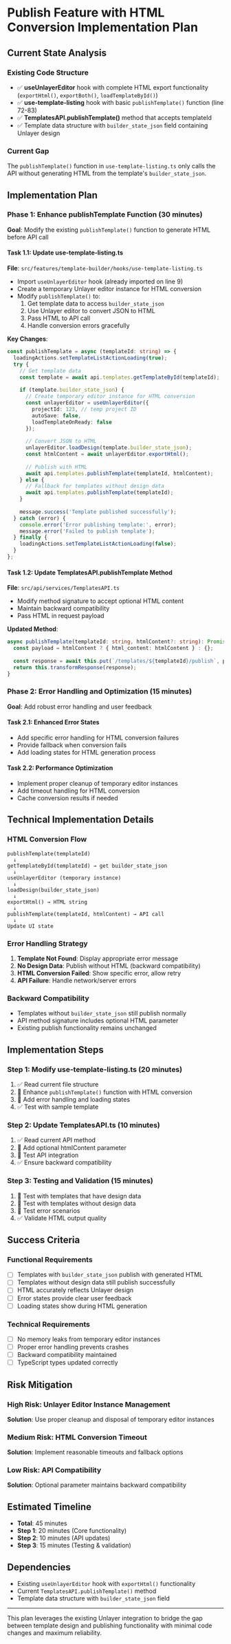 # Publish Feature with HTML Conversion Implementation Plan

## Current State Analysis

### Existing Code Structure
- ✅ **useUnlayerEditor** hook with complete HTML export functionality (`exportHtml()`, `exportBoth()`, `loadTemplateById()`)
- ✅ **use-template-listing** hook with basic `publishTemplate()` function (line 72-83)
- ✅ **TemplatesAPI.publishTemplate()** method that accepts templateId
- ✅ Template data structure with `builder_state_json` field containing Unlayer design

### Current Gap
The `publishTemplate()` function in `use-template-listing.ts` only calls the API without generating HTML from the template's `builder_state_json`.

## Implementation Plan

### Phase 1: Enhance publishTemplate Function (30 minutes)
**Goal**: Modify the existing `publishTemplate()` function to generate HTML before API call

#### Task 1.1: Update use-template-listing.ts
**File**: `src/features/template-builder/hooks/use-template-listing.ts`
- Import `useUnlayerEditor` hook (already imported on line 9)
- Create a temporary Unlayer editor instance for HTML conversion
- Modify `publishTemplate()` to:
  1. Get template data to access `builder_state_json`
  2. Use Unlayer editor to convert JSON to HTML
  3. Pass HTML to API call
  4. Handle conversion errors gracefully

**Key Changes**:
```typescript
const publishTemplate = async (templateId: string) => {
  loadingActions.setTemplateListActionLoading(true);
  try {
    // Get template data
    const template = await api.templates.getTemplateById(templateId);
    
    if (template.builder_state_json) {
      // Create temporary editor instance for HTML conversion
      const unlayerEditor = useUnlayerEditor({
        projectId: 123, // temp project ID
        autoSave: false,
        loadTemplateOnReady: false
      });
      
      // Convert JSON to HTML
      unlayerEditor.loadDesign(template.builder_state_json);
      const htmlContent = await unlayerEditor.exportHtml();
      
      // Publish with HTML
      await api.templates.publishTemplate(templateId, htmlContent);
    } else {
      // Fallback for templates without design data
      await api.templates.publishTemplate(templateId);
    }
    
    message.success('Template published successfully');
  } catch (error) {
    console.error('Error publishing template:', error);
    message.error('Failed to publish template');
  } finally {
    loadingActions.setTemplateListActionLoading(false);
  }
};
```

#### Task 1.2: Update TemplatesAPI.publishTemplate Method
**File**: `src/api/services/TemplatesAPI.ts`
- Modify method signature to accept optional HTML content
- Maintain backward compatibility
- Pass HTML in request payload

**Updated Method**:
```typescript
async publishTemplate(templateId: string, htmlContent?: string): Promise<{message: string}> {
  const payload = htmlContent ? { html_content: htmlContent } : {};
  
  const response = await this.put(`/templates/${templateId}/publish`, payload);
  return this.transformResponse(response);
}
```

### Phase 2: Error Handling and Optimization (15 minutes)
**Goal**: Add robust error handling and user feedback

#### Task 2.1: Enhanced Error States
- Add specific error handling for HTML conversion failures
- Provide fallback when conversion fails
- Add loading states for HTML generation process

#### Task 2.2: Performance Optimization
- Implement proper cleanup of temporary editor instances
- Add timeout handling for HTML conversion
- Cache conversion results if needed

## Technical Implementation Details

### HTML Conversion Flow
```
publishTemplate(templateId) 
  ↓
getTemplateById(templateId) → get builder_state_json
  ↓  
useUnlayerEditor (temporary instance)
  ↓
loadDesign(builder_state_json) 
  ↓
exportHtml() → HTML string
  ↓
publishTemplate(templateId, htmlContent) → API call
  ↓
Update UI state
```

### Error Handling Strategy
1. **Template Not Found**: Display appropriate error message
2. **No Design Data**: Publish without HTML (backward compatibility)
3. **HTML Conversion Failed**: Show specific error, allow retry
4. **API Failure**: Handle network/server errors

### Backward Compatibility
- Templates without `builder_state_json` still publish normally
- API method signature includes optional HTML parameter
- Existing publish functionality remains unchanged

## Implementation Steps

### Step 1: Modify use-template-listing.ts (20 minutes)
1. ✅ Read current file structure
2. 🔨 Enhance `publishTemplate()` function with HTML conversion
3. 🧪 Add error handling and loading states
4. ✅ Test with sample template

### Step 2: Update TemplatesAPI.ts (10 minutes)  
1. ✅ Read current API method
2. 🔨 Add optional htmlContent parameter
3. 🧪 Test API integration
4. ✅ Ensure backward compatibility

### Step 3: Testing and Validation (15 minutes)
1. 🧪 Test with templates that have design data
2. 🧪 Test with templates without design data
3. 🧪 Test error scenarios
4. ✅ Validate HTML output quality

## Success Criteria

### Functional Requirements
- [ ] Templates with `builder_state_json` publish with generated HTML
- [ ] Templates without design data still publish successfully
- [ ] HTML accurately reflects Unlayer design
- [ ] Error states provide clear user feedback
- [ ] Loading states show during HTML generation

### Technical Requirements
- [ ] No memory leaks from temporary editor instances
- [ ] Proper error handling prevents crashes
- [ ] Backward compatibility maintained
- [ ] TypeScript types updated correctly

## Risk Mitigation

### High Risk: Unlayer Editor Instance Management
**Solution**: Use proper cleanup and disposal of temporary editor instances

### Medium Risk: HTML Conversion Timeout
**Solution**: Implement reasonable timeouts and fallback options

### Low Risk: API Compatibility
**Solution**: Optional parameter maintains backward compatibility

## Estimated Timeline
- **Total**: 45 minutes
- **Step 1**: 20 minutes (Core functionality)
- **Step 2**: 10 minutes (API updates)
- **Step 3**: 15 minutes (Testing & validation)

## Dependencies
- Existing `useUnlayerEditor` hook with `exportHtml()` functionality
- Current `TemplatesAPI.publishTemplate()` method
- Template data structure with `builder_state_json` field

---

This plan leverages the existing Unlayer integration to bridge the gap between template design and publishing functionality with minimal code changes and maximum reliability.